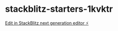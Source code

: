 # stackblitz-starters-1kvktr

[Edit in StackBlitz next generation editor ⚡️](https://stackblitz.com/~/github.com/arnav7812/stackblitz-starters-1kvktr)